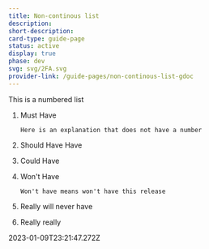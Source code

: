 ```yaml
---
title: Non-continous list
description: 
short-description: 
card-type: guide-page
status: active
display: true
phase: dev
svg: svg/2FA.svg
provider-link: /guide-pages/non-continous-list-gdoc
---
```

<div class="content-section">
<div class="section-container" markdown="1">

This is a numbered list


 1. Must Have


		Here is an explanation that does not have a number


 1. Should Have Have
 2. Could Have
 3. Won't Have


		Won't have means won't have this release


 1. Really will never have
 2. Really really
</div>
</div> 2023-01-09T23:21:47.272Z